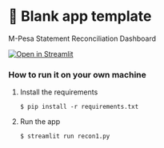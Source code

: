 # 🎈 Blank app template

M-Pesa Statement Reconciliation Dashboard

[![Open in Streamlit](https://static.streamlit.io/badges/streamlit_badge_black_white.svg)](https://cashmirror.streamlit.app//)

### How to run it on your own machine

1. Install the requirements

   ```
   $ pip install -r requirements.txt
   ```

2. Run the app

   ```
   $ streamlit run recon1.py
   ```
